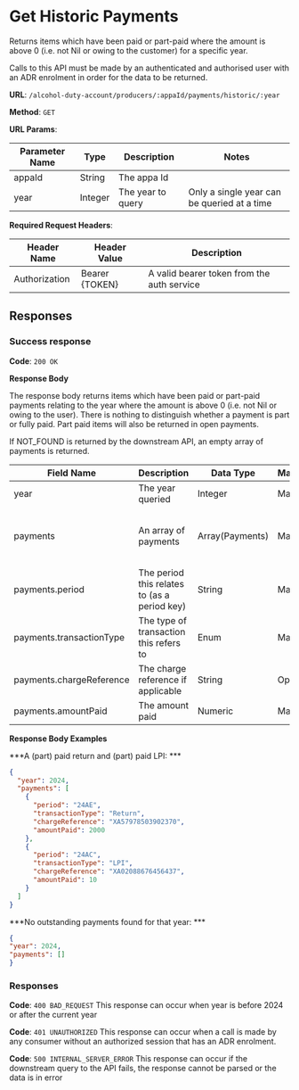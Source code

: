 # Get Historic Payments

Returns items which have been paid or part-paid where the amount is above 0 (i.e. not Nil or owing to the customer) for a specific year.

Calls to this API must be made by an authenticated and authorised user with an ADR enrolment in order for the data to be returned.

**URL**: `/alcohol-duty-account/producers/:appaId/payments/historic/:year`

**Method**: `GET`

**URL Params**:

| Parameter Name | Type    | Description        | Notes                                       |
|----------------|---------|--------------------|---------------------------------------------|
| appaId         | String  | The appa Id        |                                             |
| year           | Integer | The year to query  | Only a single year can be queried at a time |

**Required Request Headers**:

| Header Name   | Header Value   | Description                                |
|---------------|----------------|--------------------------------------------|
| Authorization | Bearer {TOKEN} | A valid bearer token from the auth service |

## Responses

### Success response

**Code**: `200 OK`

**Response Body**

The response body returns items which have been paid or part-paid payments relating to the year where the amount is above 0 (i.e. not Nil or owing to the user).
There is nothing to distinguish whether a payment is part or fully paid. Part paid items will also be returned in open payments.

If NOT_FOUND is returned by the downstream API, an empty array of payments is returned.

| Field Name               | Description                                  | Data Type       | Mandatory/Optional | Notes                                         |
|--------------------------|----------------------------------------------|-----------------|--------------------|-----------------------------------------------|
| year                     | The year queried                             | Integer         | Mandatory          |                                               |
| payments                 | An array of payments                         | Array(Payments) | Mandatory          | Only those paid or part paid (amountPaid > 0) |
| payments.period          | The period this relates to (as a period key) | String          | Mandatory          | YYAM (year, 'A,' month A-L)                   |
| payments.transactionType | The type of transaction this refers to       | Enum            | Mandatory          | Return, LPI, RPI                              |
| payments.chargeReference | The charge reference if applicable           | String          | Optional           |                                               |
| payments.amountPaid      | The amount paid                              | Numeric         | Mandatory          |                                               |

**Response Body Examples**

***A (part) paid return and (part) paid LPI: ***

```json
{
  "year": 2024,
  "payments": [
    {
      "period": "24AE",
      "transactionType": "Return",
      "chargeReference": "XA57978503902370",
      "amountPaid": 2000
    },
    {
      "period": "24AC",
      "transactionType": "LPI",
      "chargeReference": "XA02088676456437",
      "amountPaid": 10
    }
  ]
}
```

***No outstanding payments found for that year: ***

```json
{
"year": 2024,
"payments": []
}
```

### Responses
**Code**: `400 BAD_REQUEST`
This response can occur when year is before 2024 or after the current year

**Code**: `401 UNAUTHORIZED`
This response can occur when a call is made by any consumer without an authorized session that has an ADR enrolment.

**Code**: `500 INTERNAL_SERVER_ERROR`
This response can occur if the downstream query to the API fails, the response cannot be parsed or the data is in error
